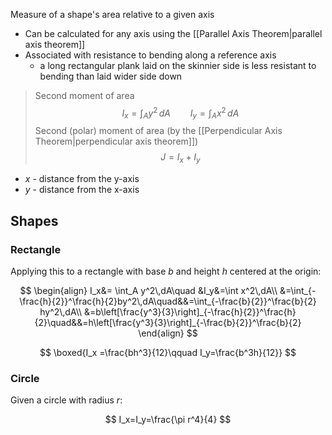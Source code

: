 Measure of a shape's area relative to a given axis

- Can be calculated for any axis using the [[Parallel Axis Theorem|parallel axis theorem]]
- Associated with resistance to bending along a reference axis
	- a long rectangular plank laid  on the skinnier side is less resistant to bending than laid wider side down

> Second moment of area
> $$
> I_x=\int_Ay^2\,dA\qquad I_y=\int_Ax^2\,dA
> $$
> Second (polar) moment of area (by the [[Perpendicular Axis Theorem|perpendicular axis theorem]])
> $$
> J=I_x+I_y
> $$

- $x$ - distance from the y-axis
- $y$ - distance from the x-axis

## Shapes

### Rectangle

Applying this to a rectangle with base $b$ and height $h$ centered at the origin:

$$
\begin{align}
I_x&=
\int_A y^2\,dA\quad &I_y&=\int x^2\,dA\\
&=\int_{-\frac{h}{2}}^\frac{h}{2}by^2\,dA\quad&&=\int_{-\frac{b}{2}}^\frac{b}{2} hy^2\,dA\\
&=b\left[\frac{y^3}{3}\right]_{-\frac{h}{2}}^\frac{h}{2}\quad&&=h\left[\frac{y^3}{3}\right]_{-\frac{b}{2}}^\frac{b}{2}
\end{align}
$$

$$
\boxed{I_x =\frac{bh^3}{12}\qquad I_y=\frac{b^3h}{12}} 
$$

### Circle

Given a circle with radius $r$:

$$
I_x=I_y=\frac{\pi r^4}{4}
$$